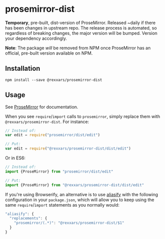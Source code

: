 # prosemirror-dist

**Temporary**, pre-built, dist-version of ProseMirror. Released ~daily if there has been changes in upstream repo. The release process is automated, so regardless of breaking changes, the major version will be bumped. Version your dependency accordingly.

**Note**: The package *will* be removed from NPM once ProseMirror has an official, pre-built version available on NPM.

## Installation

```
npm install --save @rexxars/prosemirror-dist
```

## Usage

See [ProseMirror](http://prosemirror.net/) for documentation.

When you see `require`/`import` calls to `prosemirror`, simply replace them with `@rexxars/prosemirror-dist`. For instance:

```js
// Instead of:
var edit = require("prosemirror/dist/edit")

// Put:
var edit = require("@rexxars/prosemirror-dist/dist/edit")
```

Or in ES6:
```js
// Instead of:
import {ProseMirror} from "prosemirror/dist/edit"

// Put:
import {ProseMirror} from "@rexxars/prosemirror-dist/dist/edit"
```

If you're using Browserify, an alternative is to use [aliasify](https://www.npmjs.com/package/aliasify) with the following configuration in your `package.json`, which will allow you to keep using the same `require`/`import` statements as you normally would:
```js
"aliasify": {
  "replacements": {
    "prosemirror/(.*)": "@rexxars/prosemirror-dist/$1"
  }
}
```
